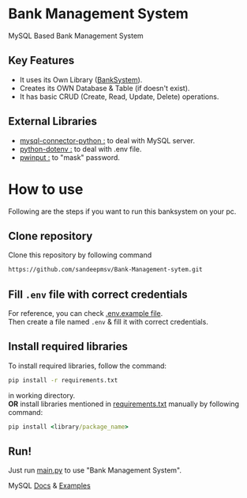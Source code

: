 # Bank Management System
MySQL Based Bank Management System

## Key Features
- It uses its Own Library ([BankSystem](/BankSystem)).
- Creates its OWN Database & Table (if doesn't exist).
- It has basic CRUD (Create, Read, Update, Delete) operations.

## External Libraries
- [mysql-connector-python :](https://pypi.org/project/mysql-connector-python/) to deal with MySQL server.
- [python-dotenv :](https://pypi.org/project/python-dotenv/) to deal with .env file.
- [pwinput :](https://pypi.org/project/pwinput/) to "mask" password.


# How to use
Following are the steps if you want to run this banksystem on your pc.

## Clone repository
Clone this repository by following command
```cmd
https://github.com/sandeepmsv/Bank-Management-sytem.git
```

## Fill `.env` file with correct credentials
For reference, you can check [.env.example file](/.env.example). \
Then create a file named `.env` & fill it with correct credentials.

## Install required libraries
To install required libraries, follow the command:
```cmd
pip install -r requirements.txt
```
in working directory. \
**OR** install libraries mentioned in [requirements.txt](requirements.txt) manually by following command:
```cmd
pip install <library/package_name>
```

## Run!
Just run [main.py](main.py) to use "Bank Management System".


MySQL [Docs](https://dev.mysql.com/doc/connector-python/en/) & [Examples](https://dev.mysql.com/doc/connector-python/en/connector-python-examples.html)
